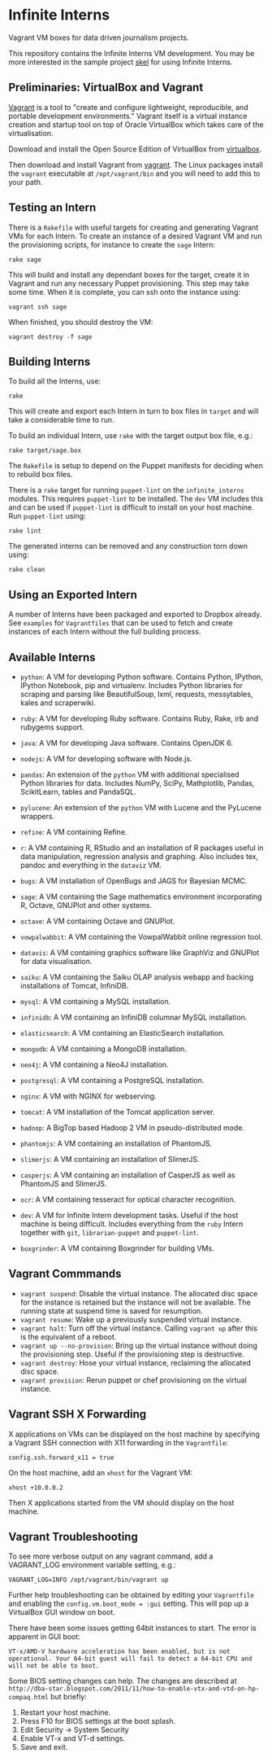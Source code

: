 Infinite Interns
================
Vagrant VM boxes for data driven journalism projects.

This repository contains the Infinite Interns VM development. You may be more
interested in the sample project [skel] for using Infinite Interns.


Preliminaries: VirtualBox and Vagrant
-------------------------------------
[Vagrant][vagrant] is a tool to "create and configure lightweight, reproducible,
and portable development environments." Vagrant itself is a virtual instance
creation and startup tool on top of Oracle VirtualBox which takes care of the
virtualisation.

Download and install the Open Source Edition of VirtualBox from [virtualbox].

Then download and install Vagrant from [vagrant]. The Linux packages install
the `vagrant` executable at `/opt/vagrant/bin` and you will need to add this to
your path.


Testing an Intern
-----------------
There is a `Rakefile` with useful targets for creating and generating Vagrant
VMs for each Intern. To create an instance of a desired Vagrant VM and run the
provisioning scripts, for instance to create the `sage` Intern:

    rake sage

This will build and install any dependant boxes for the target, create it in
Vagrant and run any necessary Puppet provisioning. This step may take some time.
When it is complete, you can ssh onto the instance using:

    vagrant ssh sage

When finished, you should destroy the VM:

    vagrant destroy -f sage


Building Interns
----------------
To build all the Interns, use:

    rake

This will create and export each Intern in turn to box files in `target` and
will take a considerable time to run.

To build an individual Intern, use `rake` with the target output box file, e.g.:

    rake target/sage.box

The `Rakefile` is setup to depend on the Puppet manifests for deciding when to
rebuild box files.

There is a `rake` target for running `puppet-lint` on the `infinite_interns`
modules. This requires `puppet-lint` to be installed. The `dev` VM includes this
and can be used if `puppet-lint` is difficult to install on your host machine.
Run `puppet-lint` using:

    rake lint

The generated interns can be removed and any construction torn down using:

    rake clean


Using an Exported Intern
------------------------
A number of Interns have been packaged and exported to Dropbox already. See
`examples` for `Vagrantfiles` that can be used to fetch and create instances of
each Intern without the full building process.


Available Interns
-----------------
* `python`: A VM for developing Python software. Contains Python, IPython,
  IPython Notebook, pip and virtualenv. Includes Python libraries for
  scraping and parsing like BeautifulSoup, lxml, requests, messytables, kales
  and scraperwiki.
* `ruby`: A VM for developing Ruby software. Contains Ruby, Rake, irb and
  rubygems support.
* `java`: A VM for developing Java software. Contains OpenJDK 6.
* `nodejs`: A VM for developing software with Node.js.

* `pandas`: An extension of the `python` VM with additional specialised Python
  libraries for data. Includes NumPy, SciPy, Mathplotlib, Pandas, ScikitLearn,
  tables and PandaSQL.
* `pylucene`: An extension of the `python` VM with Lucene and the PyLucene
  wrappers.
* `refine`: A VM containing Refine.
* `r`: A VM containing R, RStudio and an installation of R packages useful
  in data manipulation, regression analysis and graphing. Also includes tex,
  pandoc and everything in the `dataviz` VM.
* `bugs`: A VM installation of OpenBugs and JAGS for Bayesian MCMC.
* `sage`: A VM containing the Sage mathematics environment incorporating R,
  Octave, GNUPlot and other systems.
* `octave`: A VM containing Octave and GNUPlot.
* `vowpalwabbit`: A VM containing the VowpalWabbit online regression tool.
* `datavis`: A VM containing graphics software like GraphViz and GNUPlot for
  data visualisation.
* `saiku`: A VM containing the Saiku OLAP analysis webapp and backing
  installations of Tomcat, InfiniDB.

* `mysql`: A VM containing a MySQL installation.
* `infinidb`: A VM containing an InfiniDB columnar MySQL installation.
* `elasticsearch`: A VM containing an ElasticSearch installation.
* `mongodb`: A VM containing a MongoDB installation.
* `neo4j`: A VM containing a Neo4J installation.
* `postgresql`: A VM containing a PostgreSQL installation.

* `nginx`: A VM with NGINX for webserving.

* `tomcat`: A VM installation of the Tomcat application server.

* `hadoop`: A BigTop based Hadoop 2 VM in pseudo-distributed mode.

* `phantomjs`: A VM containing an installation of PhantomJS.
* `slimerjs`: A VM containing an installation of SlimerJS.
* `casperjs`: A VM containing an installation of CasperJS as well as PhantomJS
  and SlimerJS.

* `ocr`: A VM containing tesseract for optical character recognition.

* `dev`: A VM for Infinite Intern development tasks. Useful if the host machine
  is being difficult. Includes everything from the `ruby` Intern together with
  `git`, `librarian-puppet` and `puppet-lint`.
* `boxgrinder`: A VM containing Boxgrinder for building VMs.


Vagrant Commmands
-----------------
* `vagrant suspend`: Disable the virtual instance. The allocated disc space
  for the instance is retained but the instance will not be available. The
  running state at suspend time is saved for resumption.
* `vagrant resume`: Wake up a previously suspended virtual instance.
* `vagrant halt`: Turn off the virtual instance. Calling `vagrant up` after
  this is the equivalent of a reboot.
* `vagrant up --no-provision`: Bring up the virtual instance without doing
  the provisioning step. Useful if the provisioning step is destructive.
* `vagrant destroy`: Hose your virtual instance, reclaiming the allocated disc
  space.
* `vagrant provision`: Rerun puppet or chef provisioning on the virtual instance.


Vagrant SSH X Forwarding
------------------------
X applications on VMs can be displayed on the host machine by specifying a
Vagrant SSH connection with X11 forwarding in the `Vagrantfile`:

    config.ssh.forward_x11 = true

On the host machine, add an `xhost` for the Vagrant VM:

    xhost +10.0.0.2

Then X applications started from the VM should display on the host machine.


Vagrant Troubleshooting
-----------------------
To see more verbose output on any vagrant command, add a VAGRANT_LOG environment
variable setting, e.g.:

    VAGRANT_LOG=INFO /opt/vagrant/bin/vagrant up

Further help troubleshooting can be obtained by editing your `Vagrantfile` and
enabling the `config.vm.boot_mode = :gui` setting. This will pop up a VirtualBox
GUI window on boot.

There have been some issues getting 64bit instances to start. The error is
apparent in GUI boot:

    VT-x/AMD-V hardware acceleration has been enabled, but is not
    operational. Your 64-bit guest will fail to detect a 64-bit CPU and
    will not be able to boot.

Some BIOS setting changes can help. The changes are described at
`http://dba-star.blogspot.com/2011/11/how-to-enable-vtx-and-vtd-on-hp-compaq.html`
but briefly:

1. Restart your host machine.
2. Press F10 for BIOS settings at the boot splash.
3. Edit Security -> System Security
4. Enable VT-x and VT-d settings.
5. Save and exit.


[virtualbox]: https://www.virtualbox.org/wiki/Downloads
[vagrant]: http://vagrantup.com
[skel]: https://github.com/DataMinerUK/skel

